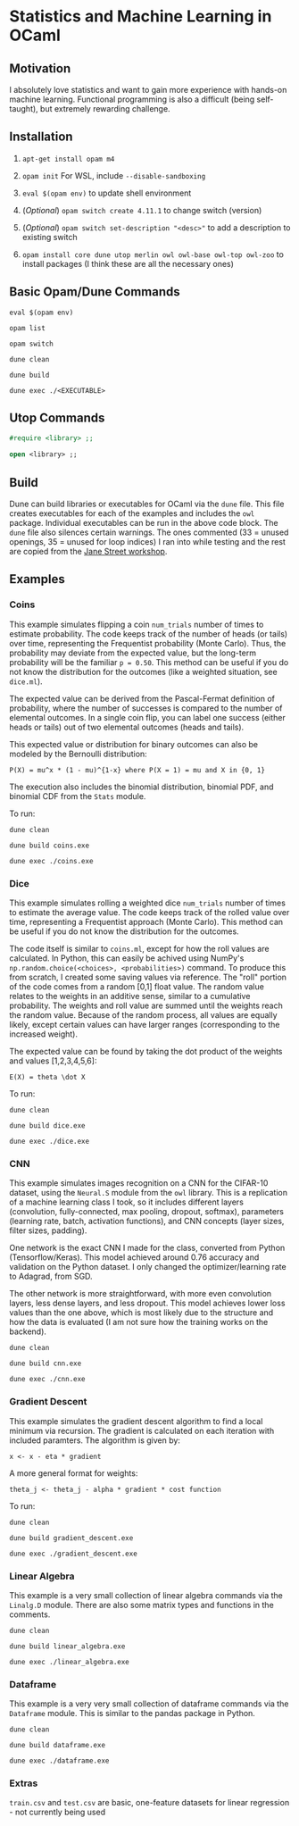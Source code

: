 # Statistics and Machine Learning in OCaml

## Motivation

I absolutely love statistics and want to gain more experience with hands-on machine learning. Functional programming is also a difficult (being self-taught), but extremely rewarding challenge. 

## Installation

1. `apt-get install opam m4`

2. `opam init` For WSL, include `--disable-sandboxing`

3. `eval $(opam env)` to update shell environment

4. (_Optional_) `opam switch create 4.11.1` to change switch (version)

5. (_Optional_) `opam switch set-description "<desc>"` to add a description to existing switch

6. `opam install core dune utop merlin owl owl-base owl-top owl-zoo` to install packages (I think these are all the necessary ones)

## Basic Opam/Dune Commands

```shell
eval $(opam env)
```

```shell
opam list

opam switch
```

```shell
dune clean

dune build

dune exec ./<EXECUTABLE>
```

## Utop Commands

```ocaml
#require <library> ;;

open <library> ;;
```

## Build

Dune can build libraries or executables for OCaml via the `dune` file. This file creates executables for each of the examples and includes the `owl` package. Individual executables can be run in the above code block. The `dune` file also silences certain warnings. The ones commented (33 = unused openings, 35 = unused for loop indices) I ran into while testing and the rest are copied from the [Jane Street workshop](https://github.com/ryanluk4/learn-ocaml-workshop).

## Examples

### Coins

This example simulates flipping a coin `num_trials` number of times to estimate probability. The code keeps track of the number of heads (or tails) over time, representing the Frequentist probability (Monte Carlo). Thus, the probability may deviate from the expected value, but the long-term probability will be the familiar `p = 0.50`. This method can be useful if you do not know the distribution for the outcomes (like a weighted situation, see `dice.ml`).

The expected value can be derived from the Pascal-Fermat definition of probability, where the number of successes is compared to the number of elemental outcomes. In a single coin flip, you can label one success (either heads or tails) out of two elemental outcomes (heads and tails).

This expected value or distribution for binary outcomes can also be modeled by the Bernoulli distribution:

`P(X) = mu^x * (1 - mu)^{1-x} where P(X = 1) = mu and X in {0, 1}`

The execution also includes the binomial distribution, binomial PDF, and binomial CDF from the `Stats` module.

To run:

```shell
dune clean

dune build coins.exe

dune exec ./coins.exe
```

### Dice

This example simulates rolling a weighted dice `num_trials` number of times to estimate the average value. The code keeps track of the rolled value over time, representing a Frequentist approach (Monte Carlo). This method can be useful if you do not know the distribution for the outcomes.

The code itself is similar to `coins.ml`, except for how the roll values are calculated. In Python, this can easily be achived using NumPy's `np.random.choice(<choices>, <probabilities>)` command. To produce this from scratch, I created some saving values via reference. The "roll" portion of the code comes from a random [0,1] float value. The random value relates to the weights in an additive sense, similar to a cumulative probability. The weights and roll value are summed until the weights reach the random value. Because of the random process, all values are equally likely, except certain values can have larger ranges (corresponding to the increased weight).

The expected value can be found by taking the dot product of the weights and values [1,2,3,4,5,6]:

`E(X) = theta \dot X`

To run:

```shell
dune clean

dune build dice.exe

dune exec ./dice.exe
```

### CNN

This example simulates images recognition on a CNN for the CIFAR-10 dataset, using the `Neural.S` module from the `owl` library. This is a replication of a machine learning class I took, so it includes different layers (convolution, fully-connected, max pooling, dropout, softmax), parameters (learning rate, batch, activation functions), and CNN concepts (layer sizes, filter sizes, padding).

One network is the exact CNN I made for the class, converted from Python (Tensorflow/Keras). This model achieved around 0.76 accuracy and validation on the Python dataset. I only changed the optimizer/learning rate to Adagrad, from SGD.

The other network is more straightforward, with more even convolution layers, less dense layers, and less dropout. This model achieves lower loss values than the one above, which is most likely due to the structure and how the data is evaluated (I am not sure how the training works on the backend). 

```shell
dune clean

dune build cnn.exe

dune exec ./cnn.exe
```

### Gradient Descent

This example simulates the gradient descent algorithm to find a local minimum via recursion. The gradient is calculated on each iteration with included paramters. The algorithm is given by:

`x <- x - eta * gradient`

A more general format for weights:

`theta_j <- theta_j - alpha * gradient * cost function`

To run:

```shell
dune clean

dune build gradient_descent.exe

dune exec ./gradient_descent.exe
```

### Linear Algebra

This example is a very small collection of linear algebra commands via the `Linalg.D` module. There are also some matrix types and functions in the comments.

```shell
dune clean

dune build linear_algebra.exe

dune exec ./linear_algebra.exe
```

### Dataframe

This example is a very very small collection of dataframe commands via the `Dataframe` module. This is similar to the pandas package in Python.

```shell
dune clean

dune build dataframe.exe

dune exec ./dataframe.exe
```

### Extras

`train.csv` and `test.csv` are basic, one-feature datasets for linear regression - not currently being used